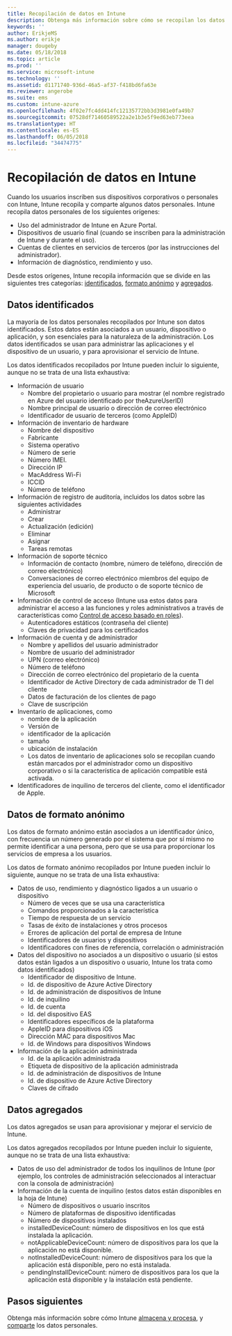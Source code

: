 ```yaml
---
title: Recopilación de datos en Intune
description: Obtenga más información sobre cómo se recopilan los datos personales en Intune.
keywords: ''
author: ErikjeMS
ms.author: erikje
manager: dougeby
ms.date: 05/18/2018
ms.topic: article
ms.prod: ''
ms.service: microsoft-intune
ms.technology: ''
ms.assetid: d1171740-936d-46a5-af37-f418bd6fa63e
ms.reviewer: angerobe
ms.suite: ems
ms.custom: intune-azure
ms.openlocfilehash: 4f02e7fc4dd414fc12135772bb3d3981e0fa49b7
ms.sourcegitcommit: 07528df71460589522a2e1b3e5f9ed63eb773eea
ms.translationtype: HT
ms.contentlocale: es-ES
ms.lasthandoff: 06/05/2018
ms.locfileid: "34474775"
---
```

# <a name="data-collection-in-intune"></a>Recopilación de datos en Intune

Cuando los usuarios inscriben sus dispositivos corporativos o personales con Intune, Intune recopila y comparte algunos datos personales. Intune recopila datos personales de los siguientes orígenes:

- Uso del administrador de Intune en Azure Portal.
- Dispositivos de usuario final (cuando se inscriben para la administración de Intune y durante el uso).
- Cuentas de clientes en servicios de terceros (por las instrucciones del administrador).
- Información de diagnóstico, rendimiento y uso.

Desde estos orígenes, Intune recopila información que se divide en las siguientes tres categorías: [identificados](#identified-data), [formato anónimo](#pseudonymized-data) y [agregados](#aggregated-data).

## <a name="identified-data"></a>Datos identificados

La mayoría de los datos personales recopilados por Intune son datos identificados. Estos datos están asociados a un usuario, dispositivo o aplicación, y son esenciales para la naturaleza de la administración. Los datos identificados se usan para administrar las aplicaciones y el dispositivo de un usuario, y para aprovisionar el servicio de Intune.

Los datos identificados recopilados por Intune pueden incluir lo siguiente, aunque no se trata de una lista exhaustiva: 

- Información de usuario
    - Nombre del propietario o usuario para mostrar (el nombre registrado en Azure del usuario identificado por theAzureUserID)
    - Nombre principal de usuario o dirección de correo electrónico
    - Identificador de usuario de terceros (como AppleID)
- Información de inventario de hardware
    - Nombre del dispositivo
    - Fabricante
    - Sistema operativo
    - Número de serie
    - Número IMEI.
    - Dirección IP
    - MacAddress Wi-Fi
    - ICCID
    - Número de teléfono
- Información de registro de auditoría, incluidos los datos sobre las siguientes actividades
    - Administrar
    - Crear
    - Actualización (edición)
    - Eliminar
    - Asignar
    - Tareas remotas
- Información de soporte técnico
    - Información de contacto (nombre, número de teléfono, dirección de correo electrónico)
    - Conversaciones de correo electrónico miembros del equipo de experiencia del usuario, de producto o de soporte técnico de Microsoft
- Información de control de acceso (Intune usa estos datos para administrar el acceso a las funciones y roles administrativos a través de características como [Control de acceso basado en roles](role-based-access-control.md)).
    - Autenticadores estáticos (contraseña del cliente)
    - Claves de privacidad para los certificados 
- Información de cuenta y de administrador
    - Nombre y apellidos del usuario administrador
    - Nombre de usuario del administrador
    - UPN (correo electrónico)
    - Número de teléfono
    - Dirección de correo electrónico del propietario de la cuenta
    - Identificador de Active Directory de cada administrador de TI del cliente
    - Datos de facturación de los clientes de pago
    - Clave de suscripción
- Inventario de aplicaciones, como
    - nombre de la aplicación
    - Versión de
    - identificador de la aplicación
    - tamaño
    - ubicación de instalación
    - Los datos de inventario de aplicaciones solo se recopilan cuando están marcados por el administrador como un dispositivo corporativo o si la característica de aplicación compatible está activada.  
- Identificadores de inquilino de terceros del cliente, como el identificador de Apple. 

## <a name="pseudonymized-data"></a>Datos de formato anónimo

Los datos de formato anónimo están asociados a un identificador único, con frecuencia un número generado por el sistema que por sí mismo no permite identificar a una persona, pero que se usa para proporcionar los servicios de empresa a los usuarios. 

Los datos de formato anónimo recopilados por Intune pueden incluir lo siguiente, aunque no se trata de una lista exhaustiva: 

- Datos de uso, rendimiento y diagnóstico ligados a un usuario o dispositivo
    - Número de veces que se usa una característica
    - Comandos proporcionados a la característica
    - Tiempo de respuesta de un servicio
    - Tasas de éxito de instalaciones y otros procesos
    - Errores de aplicación del portal de empresa de Intune
    - Identificadores de usuarios y dispositivos
    - Identificadores con fines de referencia, correlación o administración 
- Datos del dispositivo no asociados a un dispositivo o usuario (si estos datos están ligados a un dispositivo o usuario, Intune los trata como datos identificados)
    - Identificador de dispositivo de Intune.
    - Id. de dispositivo de Azure Active Directory
    - Id. de administración de dispositivos de Intune
    - Id. de inquilino
    - Id. de cuenta
    - Id. del dispositivo EAS
    - Identificadores específicos de la plataforma
    - AppleID para dispositivos iOS
    - Dirección MAC para dispositivos Mac
    - Id. de Windows para dispositivos Windows
- Información de la aplicación administrada
    - Id. de la aplicación administrada
    - Etiqueta de dispositivo de la aplicación administrada
    - Id. de administración de dispositivos de Intune
    - Id. de dispositivo de Azure Active Directory
    - Claves de cifrado

## <a name="aggregated-data"></a>Datos agregados

Los datos agregados se usan para aprovisionar y mejorar el servicio de Intune. 

Los datos agregados recopilados por Intune pueden incluir lo siguiente, aunque no se trata de una lista exhaustiva: 

- Datos de uso del administrador de todos los inquilinos de Intune (por ejemplo, los controles de administración seleccionados al interactuar con la consola de administración)
- Información de la cuenta de inquilino (estos datos están disponibles en la hoja de Intune)
    - Número de dispositivos o usuario inscritos
    - Número de plataformas de dispositivo identificadas  
    - Número de dispositivos instalados
    - installedDeviceCount: número de dispositivos en los que está instalada la aplicación.
    - notApplicableDeviceCount: número de dispositivos para los que la aplicación no está disponible.
    - notInstalledDeviceCount: número de dispositivos para los que la aplicación está disponible, pero no está instalada.
    - pendingInstallDeviceCount: número de dispositivos para los que la aplicación está disponible y la instalación está pendiente.
    
## <a name="next-steps"></a>Pasos siguientes

Obtenga más información sobre cómo Intune [almacena y procesa](privacy-data-store-process.md), y [comparte](privacy-data-secure-share.md) los datos personales. 